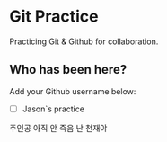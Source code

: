 # Git Practice

Practicing Git &amp; Github for collaboration.

## Who has been here?

Add your Github username below:

- [ ] Jason`s practice

주인공 아직 안 죽음
난 천재야
